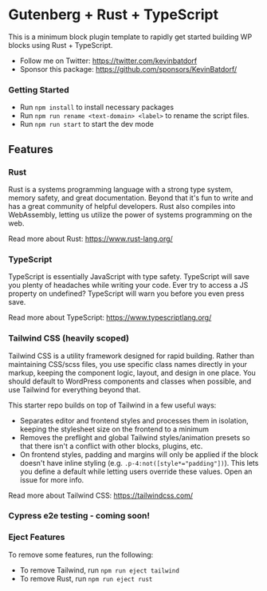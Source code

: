 # Gutenberg + Rust + TypeScript

This is a minimum block plugin template to rapidly get started building WP blocks using Rust + TypeScript.

- Follow me on Twitter: https://twitter.com/kevinbatdorf
- Sponsor this package: https://github.com/sponsors/KevinBatdorf/

### Getting Started
- Run `npm install` to install necessary packages
- Run `npm run rename <text-domain> <label>` to rename the script files.
- Run `npm run start` to start the dev mode

## Features
### Rust
Rust is a systems programming language with a strong type system, memory safety, and great documentation. Beyond that it's fun to write and has a great community of helpful developers. Rust also compiles into WebAssembly, letting us utilize the power of systems programming on the web.

Read more about Rust: https://www.rust-lang.org/

### TypeScript
TypeScript is essentially JavaScript with type safety. TypeScript will save you plenty of headaches while writing your code. Ever try to access a JS property on undefined? TypeScript will warn you before you even press save.

Read more about TypeScript: https://www.typescriptlang.org/

### Tailwind CSS (heavily scoped)
Tailwind CSS is a utility framework designed for rapid building. Rather than maintaining CSS/scss files, you use specific class names directly in your markup, keeping the component logic, layout, and design in one place. You should default to WordPress components and classes when possible, and use Tailwind for everything beyond that.

This starter repo builds on top of Tailwind in a few useful ways:
- Separates editor and frontend styles and processes them in isolation, keeping the stylesheet size on the frontend to a minimum
- Removes the preflight and global Tailwind styles/animation presets so that there isn't a conflict with other blocks, plugins, etc.
- On frontend styles, padding and margins will only be applied if the block doesn't have inline styling (e.g. `.p-4:not([style*="padding"])`). This lets you define a default while letting users override these values. Open an issue for more info.

Read more about Tailwind CSS: https://tailwindcss.com/

### Cypress e2e testing - coming soon!

### Eject Features
To remove some features, run the following:
- To remove Tailwind, run `npm run eject tailwind`
- To remove Rust, run `npm run eject rust`
